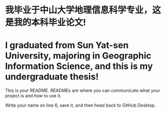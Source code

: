 # 我毕业于中山大学地理信息科学专业，这是我的本科毕业论文!

# I graduated from Sun Yat-sen University, majoring in Geographic Information Science, and this is my undergraduate thesis!

This is your README. READMEs are where you can communicate what your project is and how to use it.

Write your name on line 6, save it, and then head back to GitHub Desktop.
